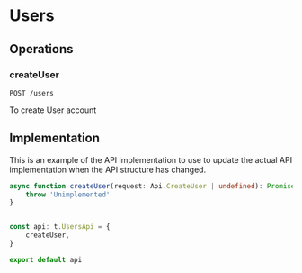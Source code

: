 # Users

## Operations

### createUser

```http
POST /users
```

To create User account

## Implementation

This is an example of the API implementation to use to update the actual API implementation
when the API structure has changed.

```typescript
async function createUser(request: Api.CreateUser | undefined): Promise<t.CreateUserResponse> {
	throw 'Unimplemented'
}


const api: t.UsersApi = {
	createUser,
}

export default api
```
